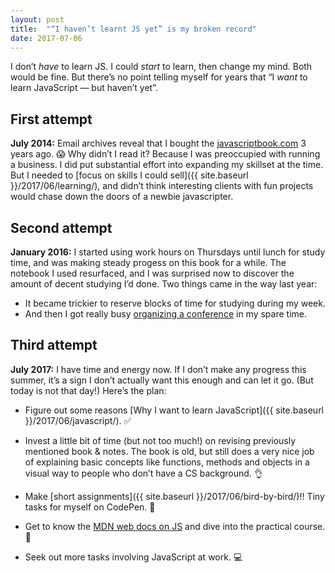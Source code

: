```yaml
---
layout: post
title:  "“I haven’t learnt JS yet” is my broken record"
date: 2017-07-06
---
```


I don’t *have* to learn JS. I could *start* to learn, then change my mind. Both would be fine. But there’s no point telling myself for years that “I *want* to learn JavaScript — but haven’t yet”.

## First attempt
**July 2014:** Email archives reveal that I bought the [javascriptbook.com](http://javascriptbook.com) 3 years ago. 😱 Why didn’t I read it? Because I was preoccupied with running a business. I did put substantial effort into expanding my skillset at the time. But I needed to [focus on skills I could sell]({{ site.baseurl }}/2017/06/learning/), and didn’t think interesting clients with fun projects would chase down the doors of a newbie javascripter.

## Second attempt
**January 2016:** I started using work hours on Thursdays until lunch for study time, and was making steady progess on this book for a while. The notebook I used resurfaced, and I was surprised now to discover the amount of decent studying I’d done. Two things came in the way last year:
* It became trickier to reserve blocks of time for studying during my week.
* And then I got really busy [organizing a conference](http://cssconfno.github.io/2016/) in my spare time.

## Third attempt
**July 2017:** I have time and energy now. If I don’t make any progress this summer, it’s a sign I don’t actually want this enough and can let it go. (But today is not that day!) Here’s the plan:

* Figure out some reasons [Why I want to learn JavaScript]({{ site.baseurl }}/2017/06/javascript/). ✅

* Invest a little bit of time (but not too much!) on revising previously mentioned book & notes. The book is old, but still does a very nice job of explaining basic concepts like functions, methods and objects in a visual way to people who don’t have a CS background. 👌

* Make [short assignments]({{ site.baseurl }}/2017/06/bird-by-bird/)!! Tiny tasks for myself on CodePen. 👾

* Get to know the [MDN web docs on JS](https://developer.mozilla.org/en-US/docs/Web/JavaScript) and dive into the practical course. 🚀

* Seek out more tasks involving JavaScript at work. 💻
